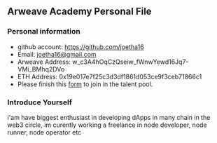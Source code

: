 ## Arweave Academy Personal File

### Personal information

- github account: https://github.com/joetha16
- Email: joetha16@gmail.com
- Arweave Address: w_c3A4hOqCzQseiw_fWnwYewd16Jq7-VMi_BMhq2DVo
- ETH Address: 0x19e017e7f25c3d3df1861d053ce9f3ceb71866c1
- Please finish this [form](https://docs.google.com/forms/d/e/1FAIpQLSfWA5fIIcBgmRppm3jNz5vmf9Mai_QMVil-2pO4r7YKn_Zhtw/viewform?usp=sf_link) to join in the talent pool.

### Introduce Yourself
 i'am have biggest enthusiast in developing dApps in many chain in the web3 circle, im curently working a freelance in node developer, node runner, node operator etc